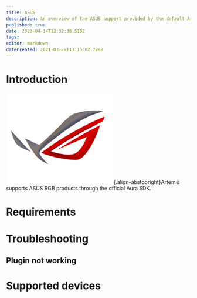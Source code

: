```yaml
---
title: ASUS
description: An overview of the ASUS support provided by the default Artemis ASUS plugin
published: true
date: 2023-04-14T12:32:38.510Z
tags: 
editor: markdown
dateCreated: 2021-03-29T13:15:02.778Z
---
```


# Introduction
![rog-logo.png](/vendors/rog-logo.png){.align-abstopright}Artemis supports ASUS RGB products through the official Aura SDK.

# Requirements


# Troubleshooting


## Plugin not working

# Supported devices
